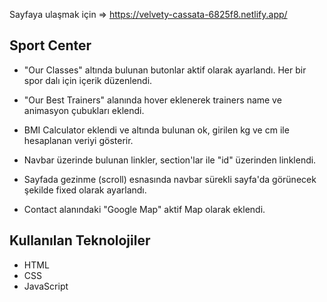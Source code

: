 
Sayfaya ulaşmak için => https://velvety-cassata-6825f8.netlify.app/

## Sport Center

-   "Our Classes" altında bulunan butonlar aktif olarak ayarlandı. Her bir spor dalı için içerik düzenlendi.
    
-   "Our Best Trainers" alanında hover eklenerek trainers name ve animasyon çubukları eklendi.
    
-   BMI Calculator eklendi ve altında bulunan ok, girilen kg ve cm ile hesaplanan veriyi gösterir.
        
-   Navbar üzerinde bulunan linkler, section'lar ile "id" üzerinden linklendi.
    
-   Sayfada gezinme (scroll) esnasında navbar sürekli sayfa'da görünecek şekilde fixed olarak ayarlandı.
    
-   Contact alanındaki "Google Map" aktif Map olarak eklendi.


## Kullanılan Teknolojiler
- HTML
- CSS
- JavaScript

